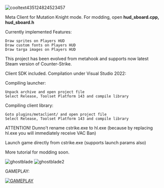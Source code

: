 ![cooltext435124824523457](https://user-images.githubusercontent.com/47526527/236972311-a0f1c433-3e24-472c-b94d-4ead58694dcf.png)

Meta Client for Mutation Knight mode.
For modding, open **hud_sboard.cpp, hud_sboard.h**

Currently implemented Features:

    Draw sprites on Players HUD
    Draw custom fonts on Players HUD
    Draw targa images on Players HUD

This project has been evolved from metahook and supports now latest Steam version of Counter-Strike.

Client SDK included. Compilation under Visual Studio 2022:

Compiling launcher:

    Unpack archive and open project file
    Select Release, Toolset Platform 143 and compile library

Compiling client library:

    Goto plugins/metaclient/ and open project file
    Select Release, Toolset Platform 143 and compile library

ATTENTION! Dunno't rename cstrike.exe to hl.exe (because by replacing hl.exe you will immediately receive VAC Ban)

Launch game directly from cstrike.exe (supports launch params also)

More tutorial for modding soon.

![ghostblade](https://user-images.githubusercontent.com/47526527/236973708-6b81bda7-b58b-4f31-982d-f97ce4eb3425.jpg)
![ghostblade2](https://user-images.githubusercontent.com/47526527/236973720-6b094bd1-4e93-463b-b47b-46ce70445197.jpg)

GAMEPLAY:

[![GAMEPLAY](https://img.youtube.com/vi/F1yGwyw5B2Y/0.jpg)](https://www.youtube.com/watch?v=F1yGwyw5B2Y)
